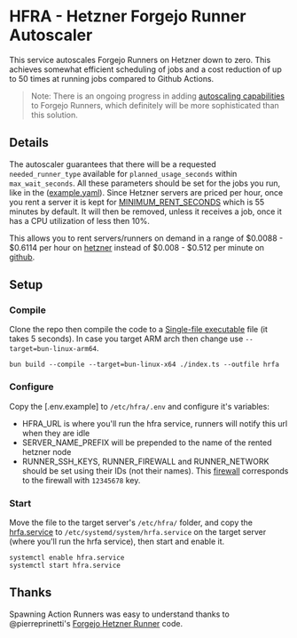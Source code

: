 # HFRA - Hetzner Forgejo Runner Autoscaler

This service autoscales Forgejo Runners on Hetzner down to zero. This achieves somewhat efficient scheduling of jobs and a cost reduction of up to 50 times at running jobs compared to Github Actions.

> Note: There is an ongoing progress in adding [autoscaling capabilities](https://codeberg.org/forgejo/discussions/issues/241) to Forgejo Runners, which definitely will be more sophisticated than this solution.

## Details

The autoscaler guarantees that there will be a requested `needed_runner_type` available for `planned_usage_seconds` within `max_wait_seconds`. All these parameters should be set for the jobs you run, like in the ([example.yaml](./examples/test-runner.yaml)). Since Hetzner servers are priced per hour, once you rent a server it is kept for [MINIMUM_RENT_SECONDS](/.env.example) which is 55 minutes by default. It will then be removed, unless it receives a job, once it has a CPU utilization of less then 10%.

This allows you to rent servers/runners on demand in a range of $0.0088 - $0.6114 per hour on [hetzner](https://www.hetzner.com/cloud/) instead of $0.008 - $0.512 per minute on [github](https://docs.github.com/en/billing/managing-billing-for-your-products/managing-billing-for-github-actions/about-billing-for-github-actions#per-minute-rates-for-x64-powered-larger-runners).

## Setup

### Compile

Clone the repo then compile the code to a [Single-file executable](https://bun.sh/docs/bundler/executables) file (it takes 5 seconds). In case you target ARM arch then change use `--target=bun-linux-arm64`.

```
bun build --compile --target=bun-linux-x64 ./index.ts --outfile hrfa
```

### Configure

Copy the [.env.example] to `/etc/hfra/.env` and configure it's variables:

- HFRA_URL is where you'll run the hfra service, runners will notify this url when they are idle
- SERVER_NAME_PREFIX will be prepended to the name of the rented hetzner node
- RUNNER_SSH_KEYS, RUNNER_FIREWALL and RUNNER_NETWORK should be set using their IDs (not their names). This [firewall](https://console.hetzner.cloud/projects/1212121/firewalls/12345678/rules) corresponds to the firewall with `12345678` key.

### Start

Move the file to the target server's `/etc/hfra/` folder, and copy the [hrfa.service](hfra.service) to `/etc/systemd/system/hrfa.service` on the target server (where you'll run the hrfa service), then start and enable it.

```
systemctl enable hfra.service
systemctl start hfra.service
```

## Thanks

Spawning Action Runners was easy to understand thanks to @pierreprinetti's [Forgejo Hetzner Runner](https://codeberg.org/pierreprinetti/forgejo-hetzner-runner) code.
